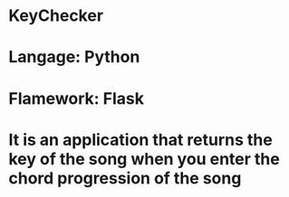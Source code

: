 # KeyChecker
# Langage: Python
# Flamework: Flask
# It is an application that returns the key of the song when you enter the chord progression of the song
